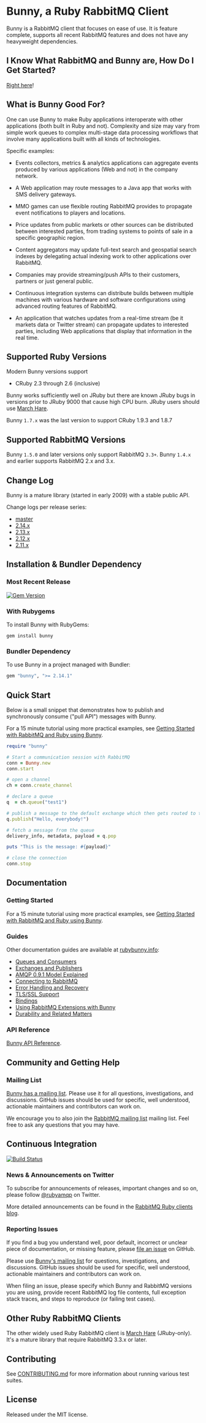 # Bunny, a Ruby RabbitMQ Client

Bunny is a RabbitMQ client that focuses on ease of use. It
is feature complete, supports all recent RabbitMQ features and does not
have any heavyweight dependencies.


## I Know What RabbitMQ and Bunny are, How Do I Get Started?

[Right here](http://rubybunny.info/articles/getting_started.html)!


## What is Bunny Good For?

One can use Bunny to make Ruby applications interoperate with other
applications (both built in Ruby and not). Complexity and size may vary from
simple work queues to complex multi-stage data processing workflows that involve
many applications built with all kinds of technologies.

Specific examples:

 * Events collectors, metrics & analytics applications can aggregate events produced by various applications
   (Web and not) in the company network.

 * A Web application may route messages to a Java app that works
   with SMS delivery gateways.

 * MMO games can use flexible routing RabbitMQ provides to propagate event notifications to players and locations.

 * Price updates from public markets or other sources can be distributed between interested parties, from trading systems to points of sale in a specific geographic region.

 * Content aggregators may update full-text search and geospatial search indexes
   by delegating actual indexing work to other applications over RabbitMQ.

 * Companies may provide streaming/push APIs to their customers, partners
   or just general public.

 * Continuous integration systems can distribute builds between multiple machines with various hardware and software
   configurations using advanced routing features of RabbitMQ.

 * An application that watches updates from a real-time stream (be it markets data
   or Twitter stream) can propagate updates to interested parties, including
   Web applications that display that information in the real time.



## Supported Ruby Versions

Modern Bunny versions support

 * CRuby 2.3 through 2.6 (inclusive)

Bunny works sufficiently well on JRuby but there are known
JRuby bugs in versions prior to JRuby 9000 that cause high CPU burn. JRuby users should
use [March Hare](http://rubymarchhare.info).

Bunny `1.7.x` was the last version to support CRuby 1.9.3 and 1.8.7


## Supported RabbitMQ Versions

Bunny `1.5.0` and later versions only support RabbitMQ `3.3+`.
Bunny `1.4.x` and earlier supports RabbitMQ 2.x and 3.x.


## Change Log

Bunny is a mature library (started in early 2009) with
a stable public API.

Change logs per release series:

 * [master](https://github.com/ruby-amqp/bunny/blob/master/ChangeLog.md)
 * [2.14.x](https://github.com/ruby-amqp/bunny/blob/2.13.x-stable/ChangeLog.md)
 * [2.13.x](https://github.com/ruby-amqp/bunny/blob/2.13.x-stable/ChangeLog.md)
 * [2.12.x](https://github.com/ruby-amqp/bunny/blob/2.12.x-stable/ChangeLog.md)
 * [2.11.x](https://github.com/ruby-amqp/bunny/blob/2.11.x-stable/ChangeLog.md)



## Installation & Bundler Dependency

### Most Recent Release

[![Gem Version](https://badge.fury.io/rb/bunny.svg)](http://badge.fury.io/rb/bunny)

### With Rubygems

To install Bunny with RubyGems:

```
gem install bunny
```

### Bundler Dependency

To use Bunny in a project managed with Bundler:

``` ruby
gem "bunny", ">= 2.14.1"
```


## Quick Start

Below is a small snippet that demonstrates how to publish
and synchronously consume ("pull API") messages with Bunny.

For a 15 minute tutorial using more practical examples, see [Getting Started with RabbitMQ and Ruby using Bunny](http://rubybunny.info/articles/getting_started.html).

``` ruby
require "bunny"

# Start a communication session with RabbitMQ
conn = Bunny.new
conn.start

# open a channel
ch = conn.create_channel

# declare a queue
q  = ch.queue("test1")

# publish a message to the default exchange which then gets routed to this queue
q.publish("Hello, everybody!")

# fetch a message from the queue
delivery_info, metadata, payload = q.pop

puts "This is the message: #{payload}"

# close the connection
conn.stop
```


## Documentation

### Getting Started

For a 15 minute tutorial using more practical examples, see [Getting Started with RabbitMQ and Ruby using Bunny](http://rubybunny.info/articles/getting_started.html).

### Guides

Other documentation guides are available at [rubybunny.info](http://rubybunny.info):

 * [Queues and Consumers](http://rubybunny.info/articles/queues.html)
 * [Exchanges and Publishers](http://rubybunny.info/articles/exchanges.html)
 * [AMQP 0.9.1 Model Explained](http://www.rabbitmq.com/tutorials/amqp-concepts.html)
 * [Connecting to RabbitMQ](http://rubybunny.info/articles/connecting.html)
 * [Error Handling and Recovery](http://rubybunny.info/articles/error_handling.html)
 * [TLS/SSL Support](http://rubybunny.info/articles/tls.html)
 * [Bindings](http://rubybunny.info/articles/bindings.html)
 * [Using RabbitMQ Extensions with Bunny](http://rubybunny.info/articles/extensions.html)
 * [Durability and Related Matters](http://rubybunny.info/articles/durability.html)

### API Reference

[Bunny API Reference](http://reference.rubybunny.info/).


## Community and Getting Help

### Mailing List

[Bunny has a mailing list](http://groups.google.com/group/ruby-amqp). Please use it for all questions,
investigations, and discussions. GitHub issues should be used for specific, well understood, actionable
maintainers and contributors can work on.

We encourage you to also join the [RabbitMQ mailing list](https://groups.google.com/forum/#!forum/rabbitmq-users)
mailing list. Feel free to ask any questions that you may have.


## Continuous Integration

[![Build Status](https://travis-ci.org/ruby-amqp/bunny.svg)](https://travis-ci.org/ruby-amqp/bunny/)


### News & Announcements on Twitter

To subscribe for announcements of releases, important changes and so on, please follow [@rubyamqp](https://twitter.com/#!/rubyamqp) on Twitter.

More detailed announcements can be found in the [RabbitMQ Ruby clients blog](http://blog.rubyrabbitmq.info).


### Reporting Issues

If you find a bug you understand well, poor default, incorrect or unclear piece of documentation,
or missing feature, please [file an
issue](http://github.com/ruby-amqp/bunny/issues) on GitHub.

Please use [Bunny's mailing list](http://groups.google.com/group/ruby-amqp) for questions,
investigations, and discussions. GitHub issues should be used for specific, well understood, actionable
maintainers and contributors can work on.

When filing an issue, please specify which Bunny and RabbitMQ versions you
are using, provide recent RabbitMQ log file contents, full exception stack traces,
and steps to reproduce (or failing test cases).


## Other Ruby RabbitMQ Clients

The other widely used Ruby RabbitMQ client is [March Hare](http://rubymarchhare.info) (JRuby-only).
It's a mature library that require RabbitMQ 3.3.x or later.


## Contributing

See [CONTRIBUTING.md](./CONTRIBUTING.md) for more information
about running various test suites.


## License

Released under the MIT license.
